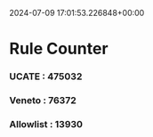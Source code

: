 2024-07-09 17:01:53.226848+00:00
# Rule Counter 
 ### UCATE : 475032

 ### Veneto : 76372

 ### Allowlist : 13930
